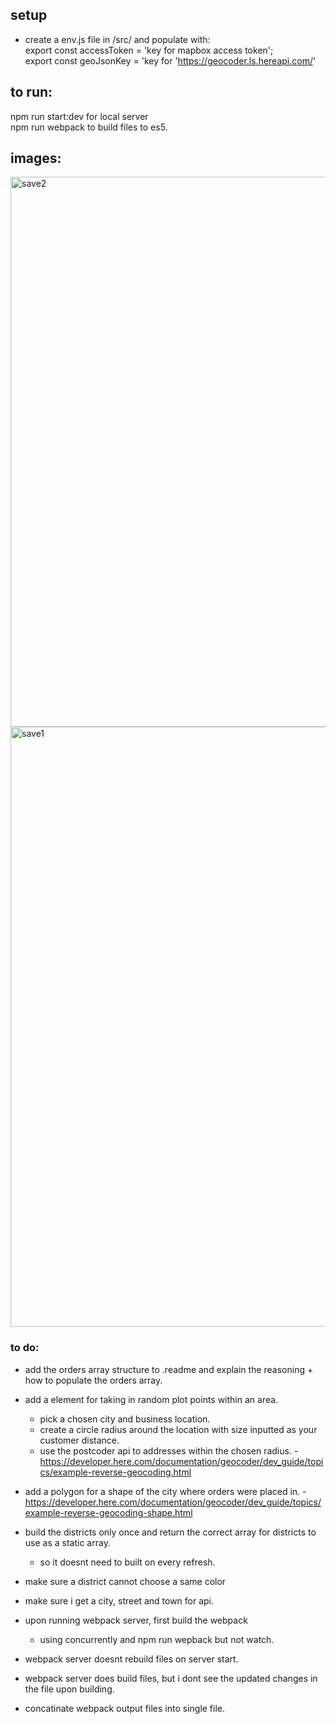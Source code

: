
## setup
 * create a env.js file in /src/ and populate with: </br>
 export const accessToken = 'key for mapbox access token'; <br/>
 export const geoJsonKey  = 'key for 'https://geocoder.ls.hereapi.com/'

## to run:
  npm run start:dev for local server <br/>
  npm run webpack to build files to es5.

## images:
<img width="880" alt="save2" src="https://user-images.githubusercontent.com/46296577/73779682-00ed5e00-4785-11ea-8242-cbd5d098d5b9.PNG">
<img width="960" alt="save1" src="https://user-images.githubusercontent.com/46296577/73779683-0185f480-4785-11ea-9621-3fbbee152d31.PNG">


### to do:
- add the orders array structure to .readme and explain the reasoning + how to populate the orders array.

- add a element for taking in random plot points within an area. 
     - pick a chosen city and business location.
     - create a circle radius around the location with size inputted as your customer distance.
     - use the postcoder api to addresses within the chosen radius.
           - https://developer.here.com/documentation/geocoder/dev_guide/topics/example-reverse-geocoding.html
          
    
 - add a polygon for a shape of the city where orders were placed in.
           - https://developer.here.com/documentation/geocoder/dev_guide/topics/example-reverse-geocoding-shape.html
     
- build the districts only once and return the correct array for districts to use as a static array.
    - so it doesnt need to built on every refresh.

- make sure a district cannot choose a same color

- make sure i get a city, street and town for api.

- upon running webpack server, first build the webpack

     - using concurrently and npm run wepback but not watch.

- webpack server doesnt rebuild files on server start.

- webpack server does build files, but i dont see the updated changes in the file upon building.

- concatinate webpack output files into single file.
